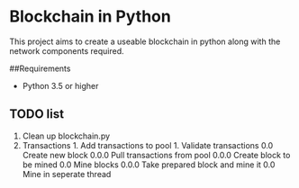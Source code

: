 # Blockchain in Python
This project aims to create a useable blockchain in python along with the network components required.

##Requirements
- Python 3.5 or higher


## TODO list
1. Clean up blockchain.py
  1. Transactions
    1. Add transactions to pool
	1. Validate transactions
  0.0 Create new block
    0.0.0 Pull transactions from pool
	0.0.0 Create block to be mined
  0.0 Mine blocks
    0.0.0 Take prepared block and mine it
  0.0 Mine in seperate thread
	